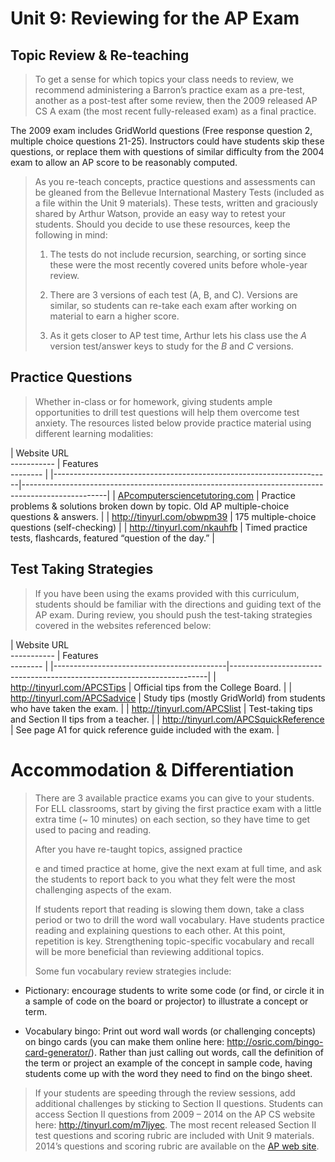 Unit 9: Reviewing for the AP Exam
=================================

Topic Review & Re-teaching
--------------------------

> To get a sense for which topics your class needs to review, we recommend administering a Barron’s practice exam as a pre-test, another as a post-test after some review, then the 2009 released AP CS A exam (the most recent fully-released exam) as a final practice.

The 2009 exam includes GridWorld questions (Free response question 2, multiple choice questions 21-25). Instructors could have students skip these questions, or replace them with questions of similar difficulty from the 2004 exam to allow an AP score to be reasonably computed.

> As you re-teach concepts, practice questions and assessments can be gleaned from the Bellevue International Mastery Tests (included as a file within the Unit 9 materials). These tests, written and graciously shared by Arthur Watson, provide an easy way to retest your students. Should you decide to use these resources, keep the following in mind:
>
> 1. The tests do not include recursion, searching, or sorting since these were the most recently covered units before whole-year review.
>
> 2. There are 3 versions of each test (A, B, and C). Versions are similar, so students can re-take each exam after working on material to earn a higher score.
>
> 3. As it gets closer to AP test time, Arthur lets his class use the *A* version test/answer keys to study for the *B* and *C* versions.

Practice Questions
------------------

> Whether in-class or for homework, giving students ample opportunities to drill test questions will help them overcome test anxiety. The resources listed below provide practice material using different learning modalities:

| Website URL                                                         
 -----------                                                          | Features                                                                                          
  --------                                                                                           |
|---------------------------------------------------------------------|---------------------------------------------------------------------------------------------------|
| [APcomputersciencetutoring.com](../APcomputersciencetutoring.com)   | Practice problems & solutions broken down by topic. Old AP multiple-choice questions & answers.   |
| <http://tinyurl.com/obwpm39>                                        | 175 multiple-choice questions (self-checking)                                                     |
| <http://tinyurl.com/nkauhfb>                                        | Timed practice tests, flashcards, featured “question of the day.”                                 |

Test Taking Strategies
----------------------

> If you have been using the exams provided with this curriculum, students should be familiar with the directions and guiding text of the AP exam. During review, you should push the test-taking strategies covered in the websites referenced below:

| Website URL                               
 -----------                                | Features                                                               
  --------                                                                |
|-------------------------------------------|------------------------------------------------------------------------|
| <http://tinyurl.com/APCSTips>             | Official tips from the College Board.                                  |
| <http://tinyurl.com/APCSadvice>           | Study tips (mostly GridWorld) from students who have taken the exam.   |
| <http://tinyurl.com/APCSlist>             | Test-taking tips and Section II tips from a teacher.                   |
| <http://tinyurl.com/APCSquickReference>   | See page A1 for quick reference guide included with the exam.          |

Accommodation & Differentiation
===============================

> There are 3 available practice exams you can give to your students. For ELL classrooms, start by giving the first practice exam with a little extra time (~ 10 minutes) on each section, so they have time to get used to pacing and reading.
>
> After you have re-taught topics, assigned practice
>
> e and timed practice at home, give the next exam at full time, and ask the students to report back to you what they felt were the most challenging aspects of the exam.
>
> If students report that reading is slowing them down, take a class period or two to drill the word wall vocabulary. Have students practice reading and explaining questions to each other. At this point, repetition is key. Strengthening topic-specific vocabulary and recall will be more beneficial than reviewing additional topics.
>
> Some fun vocabulary review strategies include:

-   Pictionary: encourage students to write some code (or find, or circle it in a sample of code on the board or projector) to illustrate a concept or term.

-   Vocabulary bingo: Print out word wall words (or challenging concepts) on bingo cards (you can make them online here: <http://osric.com/bingo-card-generator/>). Rather than just calling out words, call the definition of the term or project an example of the concept in sample code, having students come up with the word they need to find on the bingo sheet.

> If your students are speeding through the review sessions, add additional challenges by sticking to Section II questions. Students can access Section II questions from 2009 – 2014 on the AP CS website here: <http://tinyurl.com/m7ljyec>. The most recent released Section II test questions and scoring rubric are included with Unit 9 materials. 2014’s questions and scoring rubric are available on the [AP web site](http://apcentral.collegeboard.com/apc/public/exam/exam_information/2000.html).
